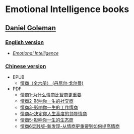 # Emotional Intelligence books

## [Daniel Goleman](./Daniel%20Goleman/)

### [English version](./Daniel%20Goleman/English/)

* [_Emotional Intelligence_](./Daniel%20Goleman/English/Daniel_goleman_emotional_intelligence.pdf)

### [Chinese version](./Daniel%20Goleman/Chinese/)

* EPUB
    * [情商（全六册） (丹尼尔·戈尔曼)](./Daniel%20Goleman/Chinese/情商（全六册）%20(丹尼尔·戈尔曼)%20(Z-Library).epub)
* PDF
    * [情商1-为什么情商比智商更重要](./Daniel%20Goleman/Chinese/情商1-为什么情商比智商更重要.pdf)
    * [情商2-影响你一生的社交商](./Daniel%20Goleman/Chinese/情商2-影响你一生的社交商.pdf)
    * [情商3-影响你一生的工作情商](./Daniel%20Goleman/Chinese/情商3-影响你一生的工作情商.pdf)
    * [情商4-决定你人生高度的领导情商](./Daniel%20Goleman/Chinese/情商4-决定你人生高度的领导情商.pdf)
    * [情商5-影响你一生的生态商](./Daniel%20Goleman/Chinese/情商5-影响你一生的生态商.pdf)
    * [情商6实践版-新发现-从情商更重要到如何提高情商](./Daniel%20Goleman/Chinese/情商6实践版-新发现-从情商更重要到如何提高情商.pdf)